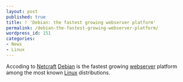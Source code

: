 ```yaml
---
layout: post
published: true
title: ! 'Debian: the fastest growing webserver platform'
permalink: /debian-the-fastest-growing-webserver-platform/
wordpress_id: 151
categories:
- News
- Linux
---
```



Accoding to <a href="http://news.netcraft.com/archives/2005/12/05/strong_growth_for_debian.html">Netcraft</a> <a href="http://www.debian.org/">Debian</a> is the fastest growing <a href="http://www.apache.org/">webserver</a> platform among the most known <a href="http://www.linux.org/">Linux</a> distributions.

